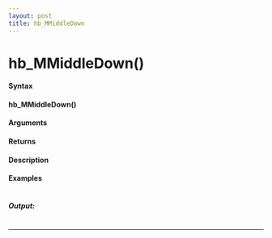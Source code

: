 ```yaml
---
layout: post
title: hb_MMiddleDown
---
```


# hb_MMiddleDown()


#### Syntax

#### hb_MMiddleDown()

#### Arguments

#### Returns

#### Description

#### Examples

```

```

##### Output:

```

```

---